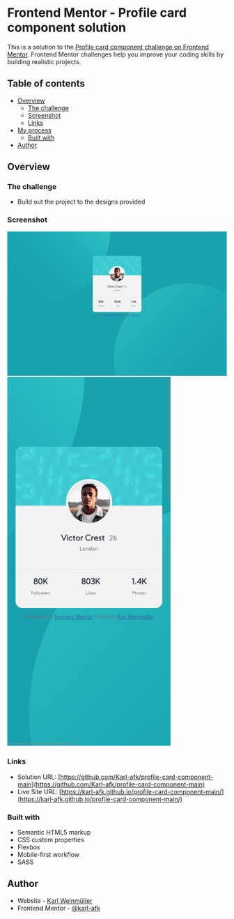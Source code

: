 # Frontend Mentor - Profile card component solution

This is a solution to the [Profile card component challenge on Frontend Mentor](https://www.frontendmentor.io/challenges/profile-card-component-cfArpWshJ). Frontend Mentor challenges help you improve your coding skills by building realistic projects. 

## Table of contents

- [Overview](#overview)
  - [The challenge](#the-challenge)
  - [Screenshot](#screenshot)
  - [Links](#links)
- [My process](#my-process)
  - [Built with](#built-with)
- [Author](#author)

## Overview

### The challenge

- Build out the project to the designs provided

### Screenshot

![./screenshot-desktop.png](./screenshot-desktop.png)
![./screenshot-mobile.png](./screenshot-mobile.png)

### Links

- Solution URL: [https://github.com/Karl-afk/profile-card-component-main](https://github.com/Karl-afk/profile-card-component-main)
- Live Site URL: [https://karl-afk.github.io/profile-card-component-main/](https://karl-afk.github.io/profile-card-component-main/)

### Built with

- Semantic HTML5 markup
- CSS custom properties
- Flexbox
- Mobile-first workflow
- SASS

## Author

- Website - [Karl Weinmüller](www.karlweinmueller.de)
- Frontend Mentor - [@karl-afk](https://www.frontendmentor.io/profile/karl-afk)
